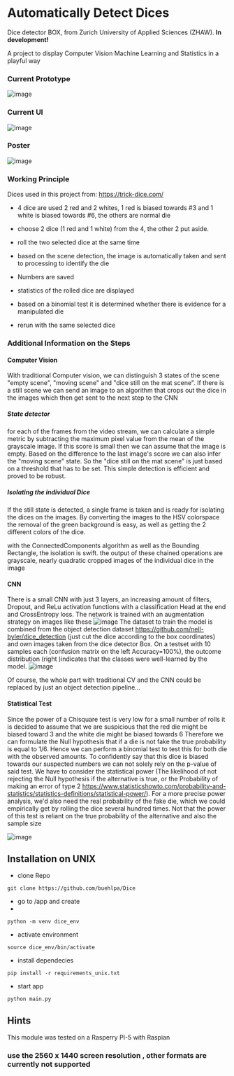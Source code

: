 # Automatically Detect Dices 

 Dice detector BOX, from Zurich University of Applied Sciences (ZHAW).
 **In development!**

A project to display Computer Vision Machine Learning and Statistics in a playful way 


### Current Prototype
![image](https://github.com/buehlpa/Dice/assets/64488738/46b51cfd-4974-4864-b354-d0685827d79d)


### Current UI
![image](https://github.com/buehlpa/Dice/assets/64488738/9fb6b6e5-7055-4a65-aefc-ad5d4ef3be44)

### Poster

![image](https://github.com/buehlpa/Dice/assets/64488738/65bcf43e-40bd-4e6f-898c-62354c127ece)

### Working Principle

Dices used in this project from: https://trick-dice.com/
- 4 dice are used 2 red and 2 whites, 1 red is biased towards #3 and 1 white is biased towards #6, the others are normal die

- choose 2 dice (1 red and 1 white) from the 4, the other 2 put aside.
- roll the two selected dice at the same time 
- based on the scene detection, the image is automatically taken and sent to processing to identify the die
- Numbers are saved
- statistics of the rolled dice are displayed
- based on a binomial test it is determined whether there is evidence for a manipulated die
- rerun with the same selected dice

### Additional Information on the Steps

#### Computer Vision
With traditional Computer vision, we can distinguish 3 states of the scene "empty scene", "moving scene" and "dice still on the mat scene". If there is a still scene we can send an image to an algorithm that crops out the dice in the images which then get sent to the next step to the CNN

##### State detector
for each of the frames from the video stream, we can calculate a simple metric by subtracting the maximum pixel value from the mean of the grayscale image. If this score is small then we can assume that the image is empty. Based on the difference to the last image's score  we can also infer the "moving scene" state. So the "dice still on the mat scene" is just based on a threshold that has to be set. This simple detection is efficient and proved to be robust.

##### Isolating the individual Dice
If the still state is detected, a single frame is taken and is ready for isolating the dices on the images. By converting the images to the HSV colorspace the removal of the green background is easy, as well as getting the 2 different colors of the dice.

with the ConnectedComponents algorithm as well as the Bounding Rectangle, the isolation is swift. the output of these chained operations are grayscale, nearly quadratic cropped images of the individual dice in the image

#### CNN
There is a small CNN with just 3 layers, an increasing amount of filters, Dropout, and ReLu activation functions with a classification Head at the end and CrossEntropy loss. The network is trained with an augmentation strategy on images like these
![image](https://github.com/buehlpa/Dice/assets/64488738/c6e68c11-3828-4188-b71b-95074504c4f8)
The dataset to train the model is combined from the object detection dataset https://github.com/nell-byler/dice_detection (just cut the dice according to the box coordinates) and own images taken from the dice detector Box.
On a testset with 10 samples each (confusion matrix on the left Accuracy=100%), the outcome distribution (right )indicates that the classes were well-learned by the model.
![image](https://github.com/buehlpa/Dice/assets/64488738/8f528b2b-d547-4cff-8721-49673aa087c5)

Of course, the whole part with traditional CV and the CNN could be replaced by just an object detection pipeline... 


#### Statistical Test
Since the power of a Chisquare test is very low for a small number of rolls it is decided to assume that we are suspicious that the red die might be biased toward 3 and the white die might be biased towards 6
Therefore we can formulate the Null hypothesis that if a die is not fake the true probability is equal to 1/6. Hence we can perform a binomial test to test this for both die with the observed amounts.
To confidently say that this dice is biased towards our suspected numbers we can not solely rely on the p-value of said test. We have to consider the statistical power (The likelihood of not rejecting the Null hypothesis if the alternative is true, or the Probability of making an error of type 2 https://www.statisticshowto.com/probability-and-statistics/statistics-definitions/statistical-power/).
For a more precise power analysis, we'd also need the real probability of the fake die, which we could empirically get by rolling the dice several hundred times. Not that the power of this test is reliant on the true probability of the alternative and also the sample size 

![image](https://github.com/buehlpa/Dice/assets/64488738/ff6f8fbe-b07a-4b51-8ae5-6535a90aa594)


## Installation on UNIX

- clone Repo
```
git clone https://github.com/buehlpa/Dice
```
- go to /app and create
- 
```
python -m venv dice_env
```
- activate environment
```
source dice_env/bin/activate
```
- install dependecies
```
pip install -r requirements_unix.txt
```

- start app

```
python main.py
```

## Hints

This module was tested on a Rasperry PI-5 with Raspian

         
### use the 2560 x 1440 screen resolution , other formats are currently not supported
               
                
               

